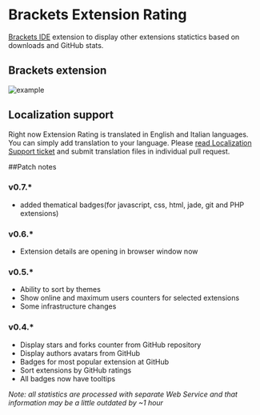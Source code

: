 # Brackets Extension Rating

[Brackets IDE](http://brackets.io) extension to display other extensions statictics based on downloads and GitHub stats.

## Brackets extension

![example](http://content.screencast.com/users/dnbard/folders/Jing/media/1af2c4aa-e0fe-4974-bee8-66c1cc8788a1/2014-07-23_1039.png)

## Localization support

Right now Extension Rating is translated in English and Italian languages. You can simply add translation to your language. Please [read Localization Support ticket](https://github.com/dnbard/brackets-extension-rating/issues/3) and submit translation files in individual pull request.

##Patch notes
### v0.7.*
* added thematical badges(for javascript, css, html, jade, git and PHP extensions)

### v0.6.*
* Extension details are opening in browser window now

### v0.5.*
* Ability to sort by themes
* Show online and maximum users counters for selected extensions
* Some infrastructure changes

### v0.4.*
* Display stars and forks counter from GitHub repository
* Display authors avatars from GitHub
* Badges for most popular extension at GitHub
* Sort extensions by GitHub ratings
* All badges now have tooltips

*Note: all statistics are processed with separate Web Service and that information may be a little outdated by ~1 hour*
